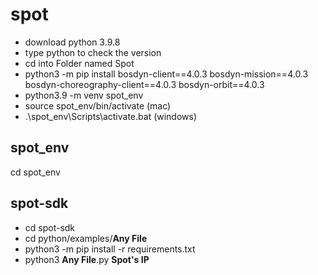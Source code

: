 # spot
* download python 3.9.8
* type python to check the version
* cd into Folder named Spot
* python3 -m pip install bosdyn-client==4.0.3 bosdyn-mission==4.0.3 bosdyn-choreography-client==4.0.3 bosdyn-orbit==4.0.3
* python3.9 -m venv spot_env
* source spot_env/bin/activate (mac)
* .\spot_env\Scripts\activate.bat (windows)

## spot_env
cd spot_env

## spot-sdk
* cd spot-sdk
* cd python/examples/**Any File**
* python3 -m pip install -r requirements.txt
* python3 **Any File**.py **Spot's IP**